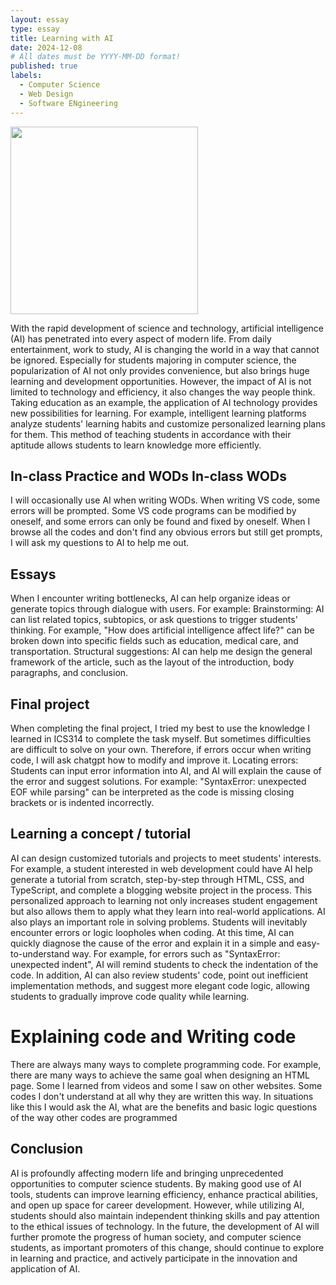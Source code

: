 ```yaml
---
layout: essay
type: essay
title: Learning with AI
date: 2024-12-08
# All dates must be YYYY-MM-DD format!
published: true
labels:
  - Computer Science
  - Web Design
  - Software ENgineering
---
```


<img width="300px" 
     class="rounded float-start pe-4" 
     src="https://news.cornell.edu/sites/default/files/styles/story_thumbnail_xlarge/public/0726_humor_0.jpg?itok=J-5Y27nQ" >

With the rapid development of science and technology, artificial intelligence (AI) has penetrated into every aspect of modern life. From daily entertainment, work to study, AI is changing the world in a way that cannot be ignored. Especially for students majoring in computer science, the popularization of AI not only provides convenience, but also brings huge learning and development opportunities. However, the impact of AI is not limited to technology and efficiency, it also changes the way people think. Taking education as an example, the application of AI technology provides new possibilities for learning. For example, intelligent learning platforms analyze students' learning habits and customize personalized learning plans for them. This method of teaching students in accordance with their aptitude allows students to learn knowledge more efficiently.

## In-class Practice and WODs In-class WODs

I will occasionally use AI when writing WODs. When writing VS code, some errors will be prompted. Some VS code programs can be modified by oneself, and some errors can only be found and fixed by oneself. When I browse all the codes and don't find any obvious errors but still get prompts, I will ask my questions to AI to help me out.

## Essays

When I encounter writing bottlenecks, AI can help organize ideas or generate topics through dialogue with users. For example: Brainstorming: AI can list related topics, subtopics, or ask questions to trigger students' thinking. For example, "How does artificial intelligence affect life?" can be broken down into specific fields such as education, medical care, and transportation. Structural suggestions: AI can help me design the general framework of the article, such as the layout of the introduction, body paragraphs, and conclusion.

## Final project

When completing the final project, I tried my best to use the knowledge I learned in ICS314 to complete the task myself. But sometimes difficulties are difficult to solve on your own. Therefore, if errors occur when writing code, I will ask chatgpt how to modify and improve it. Locating errors: Students can input error information into AI, and AI will explain the cause of the error and suggest solutions. For example: "SyntaxError: unexpected EOF while parsing" can be interpreted as the code is missing closing brackets or is indented incorrectly.

## Learning a concept / tutorial

AI can design customized tutorials and projects to meet students' interests. For example, a student interested in web development could have AI help generate a tutorial from scratch, step-by-step through HTML, CSS, and TypeScript, and complete a blogging website project in the process. This personalized approach to learning not only increases student engagement but also allows them to apply what they learn into real-world applications. AI also plays an important role in solving problems. Students will inevitably encounter errors or logic loopholes when coding. At this time, AI can quickly diagnose the cause of the error and explain it in a simple and easy-to-understand way. For example, for errors such as "SyntaxError: unexpected indent", AI will remind students to check the indentation of the code. In addition, AI can also review students' code, point out inefficient implementation methods, and suggest more elegant code logic, allowing students to gradually improve code quality while learning.

# Explaining code and Writing code

There are always many ways to complete programming code. For example, there are many ways to achieve the same goal when designing an HTML page. Some I learned from videos and some I saw on other websites. Some codes I don't understand at all why they are written this way. In situations like this I would ask the AI, what are the benefits and basic logic questions of the way other codes are programmed

## Conclusion

AI is profoundly affecting modern life and bringing unprecedented opportunities to computer science students. By making good use of AI tools, students can improve learning efficiency, enhance practical abilities, and open up space for career development. However, while utilizing AI, students should also maintain independent thinking skills and pay attention to the ethical issues of technology. In the future, the development of AI will further promote the progress of human society, and computer science students, as important promoters of this change, should continue to explore in learning and practice, and actively participate in the innovation and application of AI.
